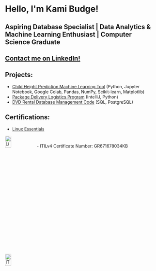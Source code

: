 <h1>Hello, I'm Kami Budge!  <br/></h1>
  <h2><a >Aspiring Database Specialist | Data Analytics & Machine Learning Enthusiast | Computer Science Graduate</a></h2>
  
  <h2><a href="https://www.linkedin.com/in/Kami-Budge/">Contact me on LinkedIn!</a></h2>

<h2>Projects:</h2>

- [Child Height Prediction Machine Learning Tool](https://colab.research.google.com/drive/1O6ompaNgPrhhIUQXDWChUQmo7BsxLw8L?usp=sharing) (Python, Jupyter Notebook, Google Colab, Pandas, NumPy, Scikit-learn, Matplotlib)<br />
- [Package Delivery Logistics Program](https://github.com/KBudge/PackageLogistics.git) (IntelliJ, Python) <br />
- [DVD Rental Database Management Code](https://github.com/KBudge/dvdDataManagement.git) (SQL, PostgreSQL)<br />


<h2>Certifications:</h2>

- [Linux Essentials](https://cs.lpi.org/caf/Xamman/certification/verify/LPI000612244/6he3u8pvev) <br />
<img src="https://imgur.com/PqjR1V2.png" height="10%" width="20%" alt="Linux Essentials Certification"/>
- ITILv4 Certificate Number: GR671678034KB  <br/>
<img src="https://imgur.com/YzmURQQ.png" height="10%" width="20%" alt="ITILv4"/>
<br />
<!--
<h2> 🤳 Connect with me:</h2>

[<img align="left" alt="JoshMadakor | YouTube" width="22px" src="https://cdn.jsdelivr.net/npm/simple-icons@v3/icons/youtube.svg" />][youtube]
[<img align="left" alt="JoshMadakor | Twitter" width="22px" src="https://cdn.jsdelivr.net/npm/simple-icons@v3/icons/twitter.svg" />][twitter]
[<img align="left" alt="JoshMadakor | LinkedIn" width="22px" src="https://cdn.jsdelivr.net/npm/simple-icons@v3/icons/linkedin.svg" />][linkedin]
[<img align="left" alt="JoshMadakor | Instagram" width="22px" src="https://cdn.jsdelivr.net/npm/simple-icons@v3/icons/instagram.svg" />][instagram]
<!--
[twitter]: https://twitter.com/joshmadakor
[youtube]: https://www.youtube.com/c/joshmadakor
[instagram]: https://www.instagram.com/joshmadakor/
[linkedin]: https://linkedin.com/in/joshmadakor
-->

<!--
**joshmadakor1/joshmadakor1** is a ✨ _special_ ✨ repository because its `README.md` (this file) appears on your GitHub profile.

Here are some ideas to get you started:

- 🔭 I’m currently working on ...
- 🌱 I’m currently learning ...
- 👯 I’m looking to collaborate on ...
- 🤔 I’m looking for help with ...
- 💬 Ask me about ...
- 📫 How to reach me: ...
- 😄 Pronouns: ...
- ⚡ Fun fact: ...
-->
